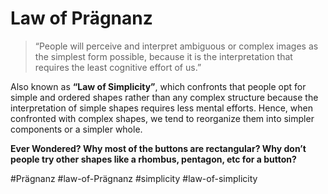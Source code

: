 # Law of Prägnanz

> “People will perceive and interpret ambiguous or complex images as the simplest form possible, because it is the interpretation that requires the least cognitive effort of us.”

Also known as **“Law of Simplicity”**, which confronts that people opt for simple and ordered shapes rather than any complex structure because the interpretation of simple shapes requires less mental efforts. Hence, when confronted with complex shapes, we tend to reorganize them into simpler components or a simpler whole.

**Ever Wondered? Why most of the buttons are rectangular? Why don’t people try other shapes like a rhombus, pentagon, etc for a button?**

#Prägnanz
#law-of-Prägnanz
#simplicity
#law-of-simplicity 
